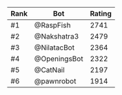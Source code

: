 Rank|Bot|Rating
---|---|---
#1|@RaspFish|2741
#2|@Nakshatra3|2479
#3|@NilatacBot|2364
#4|@OpeningsBot|2322
#5|@CatNail|2197
#6|@pawnrobot|1914
